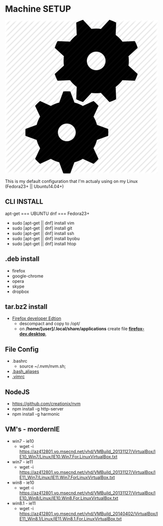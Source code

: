 # Machine SETUP

![Massacote Setup](./doc/img/setup.png)

This is my default configuration that I'm actualy using on my Linux (Fedora23+ || Ubuntu14.04+)


## CLI INSTALL
apt-get === UBUNTU
dnf     === Fedora23+

* sudo [apt-get || dnf] install vim
* sudo [apt-get || dnf] install git
* sudo [apt-get || dnf] install ssh
* sudo [apt-get || dnf] install byobu
* sudo [apt-get || dnf] install htop


## .deb install
* firefox
* google-chrome
* opera
* skype
* dropbox


## tar.bz2 install
* [Firefox developer Edtion](https://www.mozilla.org/pt-BR/firefox/developer/)
  * descompact and copy to /opt/
  * on __/home/[user]/.local/share/applications__ create file [__firefox-dev.desktop__](./firefox-dev.desktop), 


## File Config
* .bashrc
    * source ~/.nvm/nvm.sh;
* [.bash_aliases](./file-config/.bash_aliases) 
* [.vimrc](./file-config/.vimrc)


## NodeJS
* https://github.com/creationix/nvm
* npm install -g http-server
* npm install -g harmonic
 

## VM's - mordernIE
* win7 - ie10
    * wget -i https://az412801.vo.msecnd.net/vhd/VMBuild_20131127/VirtualBox/IE10_Win7/Linux/IE10.Win7.For.LinuxVirtualBox.txt
* win7 - ie11
    * wget -i https://az412801.vo.msecnd.net/vhd/VMBuild_20131127/VirtualBox/IE11_Win7/Linux/IE11.Win7.ForLinuxVirtualBox.txt
* win8 - ie10
    * wget -i https://az412801.vo.msecnd.net/vhd/VMBuild_20131127/VirtualBox/IE10_Win8/Linux/IE10.Win8.For.LinuxVirtualBox.txt
* win8.1 - ie11
    * wget -i https://az412801.vo.msecnd.net/vhd/VMBuild_20140402/VirtualBox/IE11_Win8.1/Linux/IE11.Win8.1.For.LinuxVirtualBox.txt

